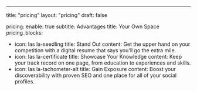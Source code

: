 ---
title: "pricing"
layout: "pricing"
draft: false

pricing:
  enable: true
  subtitle: Advantages
  title: Your Own Space
  pricing_blocks:
  - icon: las la-seedling
    title: Stand Out
    content: Get the upper hand on your competition with a digital resume that says you'll go the extra mile.
  - icon: las la-certificate
    title: Showcase Your Knowledge
    content: Keep your track record on one page, from education to experiences and skills.
  - icon: las la-tachometer-alt
    title: Gain Exposure
    content: Boost your discoverability with proven SEO and one place for all of your social profiles.